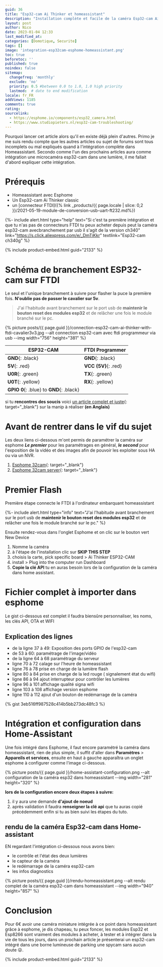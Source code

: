 ```yaml
---
guid: 36
title: "Esp32-cam Ai Thinker et homeassistant"
description: "Installation complète et facile de la caméra Esp32-cam Ai-thinker dans homeassistant via esphome"
layout: post
author: Nico
date: 2023-01-04 12:33
last_modified_at: 
categories: [Domotique, Securite]
tags: []
image: 'integration-esp32cam-esphome-homeassistant.png'
toc: true
beforetoc: ''
published: true
noindex: false
sitemap:
  changefreq: 'monthly'
  exclude: 'no'
  priority: 0.5 #between 0.0 to 1.0, 1.0 high priority
  lastmod:  # date to end modification
locale: fr_FR
addViews: 1185
comments: true
rating:  
sourcelink:
  - https://esphome.io/components/esp32_camera.html
  - https://www.studiopieters.nl/esp32-cam-troubleshooting/
---
```


Pourquoi lancer cet article alors qu'il en existe déjà plein d'autres. Primo je me suis rendu compte que les autres articles ou sujet de forums sont tous incomplets ou mal expliqués quand à l'intégration complète dans Homeassistant. Secondo comme l'un des prochains articles aura comme intégration une microcaméra esp32-cam dans une lumière, il me fallait d'abord expliquer cette intégration.

# Prérequis
- Homeassistant avec Esphome
- Un Esp32-cam Ai Thinker classic
- un [connecteur FTDI]({% link _products/{{ page.locale | slice: 0,2 }}/2021-05-19-module-de-conversion-usb-uart-ft232.md%})

{%- include alert.html type="help" text="Si c'est ta première intégration et que tu n'as pas de connecteurs FTDI tu peux acheter depuis peut la caméra esp32-cam avecbranchement par usb il s'agit de la version ch340" link="https://s.click.aliexpress.com/e/_DmTiKkr" textlink="Esp32-cam ch340g" %}

{% include product-embed.html guid="2133" %}

# Schéma de branchement ESP32-cam sur FTDI

Le seul et l'unique branchement à suivre pour flasher la puce la première fois. **N'oublie pas de passer le cavalier sur 5v**.
> J'ai l'habitude avant branchement sur le port usb de **maintenir le bouton reset des modules esp32** et de relâcher une fois le module branché sur le pc.

{% picture posts/{{ page.guid }}/connection-esp32-cam-ai-thinker-with-ftdi-cavalier3v3.jpg --alt connection esp32-cam avec ftdi programmeur via usb --img width="756" height="381" %}

|ESP32-CAM|FTDI Programmer|
|---------|---------------|
|**GND**{: .black}|**GND**{: .black}|
|**5V**{: .red}|**VCC (5V)**{: .red}|
|**U0R**{: .green}|**TX**{: .green}|
|**U0T**{: .yellow}|**RX**{: .yellow}|
|**GPIO 0**{: .blue} to **GND**{: .black}||

si tu **rencontres des soucis** voici [un article complet et juste](https://www.studiopieters.nl/esp32-cam-troubleshooting/){: target="_blank"} sur la manip à réaliser **(en Anglais)**

# Avant de rentrer dans le vif du sujet

Les deux liens ci-dessous m'ont permis de paramétrer la caméra sur esphome
***Le premier*** pour les paramétrages en général, ***le second*** pour l'exposition de la vidéo et des images afin de pouvoir les exploiter sous HA ou via un NVR.

1. [Esphome 32cam](https://esphome.io/components/esp32_camera.html){: target="_blank"}
2. [Esphome 32cam server](https://esphome.io/components/esp32_camera_web_server.html){: target="_blank"}

# Premier Flash

Première étape connecte le FTDI à l'ordinateur embarquant homeassistant

{%- include alert.html type="info" text="J'ai l'habitude avant branchement sur le port usb de <b>maintenir le bouton reset des modules esp32</b> et de relâcher une fois le module branché sur le pc." %}

Ensuite rendez-vous dans l'onglet Esphome et on clic sur le bouton vert New Device
1. Nomme la caméra
2. à l'étape de l'installation clic sur **SKIP THIS STEP**
3. choisis la carte, pick specific board > Ai Thinker ESP32-CAM
4. install > Plug into the computer run Dashboard
5. **Copie la clé API** tu en auras besoin lors de la configuration de la caméra dans home assistant.

# Fichier complet à importer dans esphome

Le gist ci-dessous est complet il faudra biensûre personnaliser, les noms, les clés API, OTA et WIFI

## Explication des lignes

- de la ligne 37 à 49: Exposition des ports GPIO de l'esp32-cam
- de 53 à 60: paramétrage de l'image/vidéo
- de la ligne 64 à 68 paramétrage du serveur
- ligne 70 à 72 calage sur l'heure de homeassistant
- ligne 76 à 78 prise en charge de la lumière flash
- ligne 80 à 84 prise en charge de la led rouge ( signalement état du wifi)
- ligne 86 à 94 ajout interrupteur pour contrôler les lumières
- ligne 96 à 101 affichage qualité signa wifi
- ligne 103 à 108 affichage version esphome
- ligne 110 à 112 ajout d'un bouton de redémarrage de la caméra

{% gist 3eb516ff987528c414b5bb273dc48fc3 %}

# Intégration et configuration dans Home-Assistant

Une fois intégré dans Esphome, il faut encore paramétré la caméra dans homeassistant, rien de plus simple, il suffit d'aller dans **Paramètres** > **Appareils et services**, ensuite en haut à gauche apparaîtra un onglet esphome à configurer comme l'image ci-dessous.

{% picture posts/{{ page.guid }}/home-assistant-configuration.png --alt configuration de la caméra esp32 dans homeassistant --img width="281" height="320" %}

**lors de la configuration encore deux étapes à suivre:**

1. il y aura une demande **d'ajout de noeud**
2. après validation il faudra **renseigner la clé api** que tu auras copié précédemment enfin si tu as bien suivi les étapes du tuto.

## rendu de la caméra Esp32-cam dans Home-assistant

EN regardant l'intégration ci-dessous nous avons bien:

- le contrôle et l'état des deux lumières
- le capteur de la caméra
- le redémarrage de la caméra esp32-cam
- les infos diagnostics

{% picture posts/{{ page.guid }}/rendu-homeassistant.png --alt rendu complet de la caméra esp32-cam dans homeassistant --img width="940" height="857" %}

# Conclusion

Pour 6€ avoir une caméra miniature intégrée à ce point dans homeassistant grâce à esphome, je dis chapeau, tu peux foncer, les modules Esp32 et Esp8266 sont vraiment des modules à acheter, à tester et à intégrer dans la vie de tous les jours, dans un prochain article je présenterai un esp32-cam intégré dans une borne lumineuse de parking une spycam sans aucun doute 😜.


{% include product-embed.html guid="2133" %}

